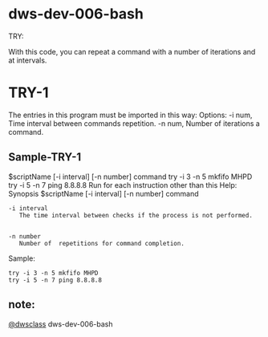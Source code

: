 

# dws-dev-006-bash
TRY:

With  this  code,  you  can  repeat  a  command  with  a number  of iterations  and  at  intervals.


# TRY-1

The  entries  in  this  program  must  be  imported  in  this  way:
Options:
-i num, Time  interval  between  commands  repetition.
-n num, Number  of iterations  a  command.


## Sample-TRY-1
$scriptName [-i interval] [-n number] command
try -i 3 -n 5 mkfifo MHPD
try -i 5 -n 7 ping 8.8.8.8
Run  for  each  instruction  other  than  this  Help:
Synopsis
    $scriptName [-i interval] [-n number] command


    -i interval
	   The time interval between checks if the process is not performed.
        

    -n number
	   Number of  repetitions for command completion.
        
Sample:
	
	try -i 3 -n 5 mkfifo MHPD
	try -i 5 -n 7 ping 8.8.8.8
	
## note:
 [@dwsclass](https://github.com/dwsclass/) dws-dev-006-bash
